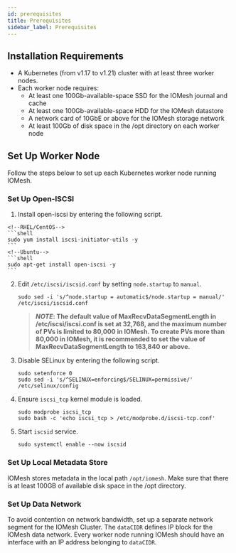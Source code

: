 ```yaml
---
id: prerequisites
title: Prerequisites
sidebar_label: Prerequisites
---
```


## Installation Requirements

- A Kubernetes (from v1.17 to v1.21) cluster with at least three worker nodes.
- Each worker node requires:
  - At least one 100Gb-available-space SSD for the IOMesh journal and cache
  - At least one 100Gb-available-space HDD for the IOMesh datastore
  - A network card of 10GbE or above for the IOMesh storage network
  - At least 100Gb of disk space in the /opt directory on each worker node

## Set Up Worker Node

Follow the steps below to set up each Kubernetes worker node running IOMesh.

### Set Up Open-ISCSI

1. Install open-iscsi by entering the following script.

  <!--DOCUSAURUS_CODE_TABS-->
    <!--RHEL/CentOS-->
    ```shell
    sudo yum install iscsi-initiator-utils -y
    ```
    <!--Ubuntu-->
    ```shell
    sudo apt-get install open-iscsi -y
    ```

  <!--END_DOCUSAURUS_CODE_TABS-->

2. Edit `/etc/iscsi/iscsid.conf` by setting `node.startup` to `manual`.

    ```shell
    sudo sed -i 's/^node.startup = automatic$/node.startup = manual/' /etc/iscsi/iscsid.conf
    ```
    > **_NOTE_: The default value of MaxRecvDataSegmentLength in /etc/iscsi/iscsi.conf is set at 32,768, and the maximum number of PVs is limited to 80,000 in IOMesh. To create PVs more than 80,000 in IOMesh, it is recommended to set the value of MaxRecvDataSegmentLength to 163,840 or above.**

3. Disable SELinux by entering the following script.

    ```shell
    sudo setenforce 0
    sudo sed -i 's/^SELINUX=enforcing$/SELINUX=permissive/' /etc/selinux/config
    ```

4. Ensure `iscsi_tcp` kernel module is loaded.

    ```shell
    sudo modprobe iscsi_tcp
    sudo bash -c 'echo iscsi_tcp > /etc/modprobe.d/iscsi-tcp.conf'
    ```

5. Start `iscsid` service.

    ```shell
    sudo systemctl enable --now iscsid
    ```

### Set Up Local Metadata Store

IOMesh stores metadata in the local path `/opt/iomesh`. Make sure that there is at least 100GB of available disk space in the /opt directory. 

### Set Up Data Network

To avoid contention on network bandwidth, set up a separate network segment for the IOMesh Cluster. The `dataCIDR` defines IP block for the IOMesh data network. Every worker node running IOMesh should have an interface with an IP address belonging to `dataCIDR`.
